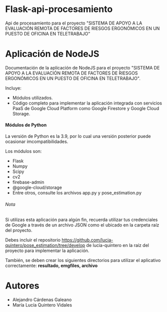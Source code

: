# Flask-api-procesamiento
Api de procesamiento para el proyecto "SISTEMA DE APOYO A LA EVALUACIÓN REMOTA DE FACTORES DE RIESGOS ERGONÓMICOS EN UN PUESTO DE OFICINA EN TELETRABAJO"

# Aplicación de NodeJS

Documentación de la aplicación de NodeJS para el proyecto "SISTEMA DE APOYO A LA EVALUACIÓN REMOTA DE FACTORES DE RIESGOS ERGONÓMICOS EN UN PUESTO DE OFICINA EN TELETRABAJO".

Incluye:

* Módulos utilizados.
* Código completo para implementar la aplicación integrada con servicios PaaS de Google Cloud Platform como Google Firestore y Google Cloud Storage.

#### Módulos de Python

La versión de Python es la 3.9, por lo cual una versión posterior puede ocasionar imcompatibilidades.

Los módulos son:

* Flask
* Numpy
* Scipy
* cv2
* firebase-admin
* @google-cloud/storage
* Entre otros, consulte los archivos app.py y pose_estimation.py

###### Nota

Si utilizas esta aplicación para algún fin, recuerda utilizar tus credenciales de Google a través de un archivo JSON como el ubicado en la carpeta raíz del proyecto.

Debes incluir el repositorio https://github.com/lucia-quintero/pose_estimation/tree/develop de lucia-quintero en la raíz del proyecto para implementar la aplicación.

También, se deben crear los siguientes directorios para utilizar el aplicativo correctamente: **resultado, emgfiles, archivo**

# Autores

* Alejandro Cárdenas Galeano
* María Lucía Quintero Vidales
